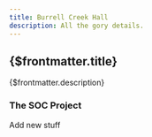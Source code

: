 ```yaml
---
title: Burrell Creek Hall
description: All the gory details.
---
```


## {$frontmatter.title}

{$frontmatter.description}

### The SOC Project

Add new stuff
